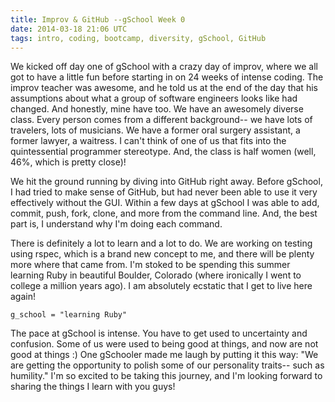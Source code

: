 ```yaml
---
title: Improv & GitHub --gSchool Week 0
date: 2014-03-18 21:06 UTC
tags: intro, coding, bootcamp, diversity, gSchool, GitHub
---
```


We kicked off day one of gSchool with a crazy day of improv, where we all got to have a little
fun before starting in on 24 weeks of intense coding. The improv teacher was awesome, and he told us at the end of the day
that his assumptions about what a group of software engineers looks like had changed. And honestly, mine have too. We have an awesomely
diverse class. Every person comes from a different background-- we have lots of travelers, lots of musicians. We
have a former oral surgery assistant, a former lawyer, a waitress. I can't think of one of us that fits into the quintessential
programmer stereotype. And, the class is half women (well, 46%, which is pretty close)!

We hit the ground running by diving into GitHub right away. Before gSchool, I had tried to make
sense of GitHub, but had never been able to use it very effectively without the GUI. Within a few days at gSchool I
was able to add, commit, push, fork, clone, and more from the command line. And, the best part is,
I understand why I'm doing each command.

There is definitely a lot to learn and a lot to do. We are working on testing using rspec, which is a brand new concept
to me, and there will be plenty more where that came from. I'm stoked to be spending this summer learning Ruby in beautiful Boulder,
Colorado (where ironically I went to college a million years ago). I am absolutely ecstatic that I get to live here again!

```
g_school = "learning Ruby"
```

The pace at gSchool is intense. You have to get used to uncertainty and confusion. Some of us were used to being good at things,
and now are not good at things :)
One gSchooler made me laugh by putting it this way: "We are getting the
opportunity to polish some of our personality traits-- such as humility."
I'm so excited to be taking this journey, and I'm looking forward to sharing the things I learn with you guys!


